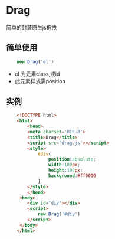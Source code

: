 # Drag
简单的封装原生js拖拽
## 简单使用
```javascript
    new Drag('el')
```
+ el 为元素class,或id
+ 此元素样式需position
## 实例
```html
    <!DOCTYPE html>
    <html>
        <head>
        <meta charset='UTF-8'>
        <title>Drag</title>
        <script src='drag.js'></script>
        <style>
            #div{
                position:absolute;
                width:100px;
                height:100px;
                background:#ff0000
            }
        </style>
        </head>
     <body>
        <div id="div"></div>
        <script>
            new Drag('#div')
        </script>
     </body>
    </html>
```

